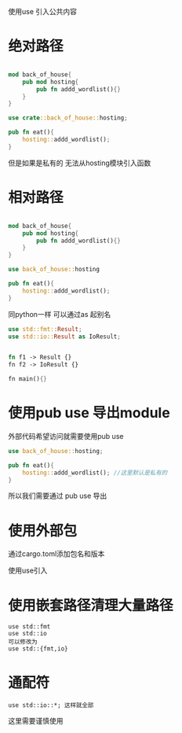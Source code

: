 使用use 引入公共内容

# 绝对路径

```rust

mod back_of_house{
    pub mod hosting{
        pub fn addd_wordlist(){}
    }
}

use crate::back_of_house::hosting;

pub fn eat(){
    hosting::addd_wordlist();
}
```



但是如果是私有的 无法从hosting模块引入函数

# 相对路径

```rust

mod back_of_house{
    pub mod hosting{
        pub fn addd_wordlist(){}
    }
}

use back_of_house::hosting

pub fn eat(){
    hosting::addd_wordlist();
}
```

同python一样 可以通过as 起别名  

```rust
use std::fmt::Result;
use std::io::Result as IoResult;


fn f1 -> Result {}
fn f2 -> IoResult {}

fn main(){}
```

# 使用pub use 导出module

外部代码希望访问就需要使用pub use

```rust
use back_of_house::hosting;

pub fn eat(){
    hosting::addd_wordlist(); //这里默认是私有的
}

```

所以我们需要通过 pub use 导出

# 使用外部包

通过cargo.toml添加包名和版本

使用use引入  

# 使用嵌套路径清理大量路径 

```
use std::fmt
use std::io
可以修改为
use std::{fmt,io}
```

# 通配符

```
use std::io::*; 这样就全部
```

这里需要谨慎使用